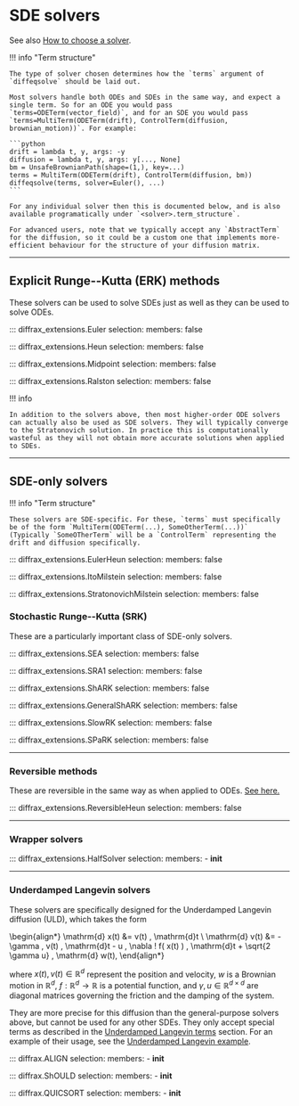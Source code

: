 # SDE solvers

See also [How to choose a solver](../../usage/how-to-choose-a-solver.md#stochastic-differential-equations).

!!! info "Term structure"

    The type of solver chosen determines how the `terms` argument of `diffeqsolve` should be laid out.
    
    Most solvers handle both ODEs and SDEs in the same way, and expect a single term. So for an ODE you would pass `terms=ODETerm(vector_field)`, and for an SDE you would pass `terms=MultiTerm(ODETerm(drift), ControlTerm(diffusion, brownian_motion))`. For example:

    ```python
    drift = lambda t, y, args: -y
    diffusion = lambda t, y, args: y[..., None]
    bm = UnsafeBrownianPath(shape=(1,), key=...)
    terms = MultiTerm(ODETerm(drift), ControlTerm(diffusion, bm))
    diffeqsolve(terms, solver=Euler(), ...)
    ```

    For any individual solver then this is documented below, and is also available programatically under `<solver>.term_structure`.

    For advanced users, note that we typically accept any `AbstractTerm` for the diffusion, so it could be a custom one that implements more-efficient behaviour for the structure of your diffusion matrix.

---

## Explicit Runge--Kutta (ERK) methods

These solvers can be used to solve SDEs just as well as they can be used to solve ODEs.

::: diffrax_extensions.Euler
    selection:
        members: false

::: diffrax_extensions.Heun
    selection:
        members: false

::: diffrax_extensions.Midpoint
    selection:
        members: false

::: diffrax_extensions.Ralston
    selection:
        members: false

!!! info

    In addition to the solvers above, then most higher-order ODE solvers can actually also be used as SDE solvers. They will typically converge to the Stratonovich solution. In practice this is computationally wasteful as they will not obtain more accurate solutions when applied to SDEs.

---

## SDE-only solvers

!!! info "Term structure"

    These solvers are SDE-specific. For these, `terms` must specifically be of the form `MultiTerm(ODETerm(...), SomeOtherTerm(...))` (Typically `SomeOTherTerm` will be a `ControlTerm` representing the drift and diffusion specifically.


::: diffrax_extensions.EulerHeun
    selection:
        members: false

::: diffrax_extensions.ItoMilstein
    selection:
        members: false

::: diffrax_extensions.StratonovichMilstein
    selection:
        members: false

### Stochastic Runge--Kutta (SRK)

These are a particularly important class of SDE-only solvers.

::: diffrax_extensions.SEA
    selection:
        members: false

::: diffrax_extensions.SRA1
    selection:
        members: false

::: diffrax_extensions.ShARK
    selection:
        members: false

::: diffrax_extensions.GeneralShARK
    selection:
        members: false

::: diffrax_extensions.SlowRK
    selection:
        members: false

::: diffrax_extensions.SPaRK
    selection:
        members: false

---

### Reversible methods

These are reversible in the same way as when applied to ODEs. [See here.](./ode_solvers.md#reversible-methods)

::: diffrax_extensions.ReversibleHeun
    selection:
        members: false

---

### Wrapper solvers

::: diffrax_extensions.HalfSolver
    selection:
        members:
            - __init__


---

### Underdamped Langevin solvers

These solvers are specifically designed for the Underdamped Langevin diffusion (ULD),
which takes the form 

\begin{align*}
    \mathrm{d} x(t) &= v(t) \, \mathrm{d}t \\
    \mathrm{d} v(t) &= - \gamma \, v(t) \, \mathrm{d}t - u \,
    \nabla \! f( x(t) ) \, \mathrm{d}t + \sqrt{2 \gamma u} \, \mathrm{d} w(t),
\end{align*}

where $x(t), v(t) \in \mathbb{R}^d$ represent the position
and velocity, $w$ is a Brownian motion in $\mathbb{R}^d$,
$f: \mathbb{R}^d \rightarrow \mathbb{R}$ is a potential function, and
$\gamma , u \in \mathbb{R}^{d \times d}$ are diagonal matrices governing
the friction and the damping of the system.

They are more precise for this diffusion than the general-purpose solvers above, but
cannot be used for any other SDEs. They only accept special terms as described in the
[Underdamped Langevin terms](../terms.md#underdamped-langevin-terms) section. 
For an example of their usage, see the [Underdamped Langevin example](../../examples/underdamped_langevin_example.ipynb).

::: diffrax.ALIGN
    selection:
        members:
            - __init__

::: diffrax.ShOULD
    selection:
        members:
            - __init__

::: diffrax.QUICSORT
    selection:
        members:
            - __init__